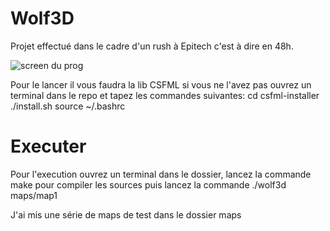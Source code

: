 # Wolf3D
Projet effectué dans le cadre d'un rush à Epitech c'est à dire en 48h.

![screen du prog](https://image.prntscr.com/image/PopWT_3NRkaydTsiSKlKZw.png)

Pour le lancer il vous faudra la lib CSFML si vous ne l'avez pas ouvrez un terminal dans le repo et tapez les commandes suivantes:
cd csfml-installer
./install.sh
source ~/.bashrc

# Executer
Pour l'execution ouvrez un terminal dans le dossier, lancez la commande make pour compiler les sources puis lancez la commande ./wolf3d maps/map1

J'ai mis une série de maps de test dans le dossier maps
